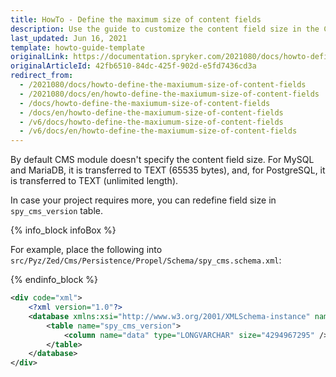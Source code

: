 ```yaml
---
title: HowTo - Define the maximum size of content fields
description: Use the guide to customize the content field size in the CMS module.
last_updated: Jun 16, 2021
template: howto-guide-template
originalLink: https://documentation.spryker.com/2021080/docs/howto-define-the-maxiumum-size-of-content-fields
originalArticleId: 42fb6510-84dc-425f-902d-e5fd7436cd3a
redirect_from:
  - /2021080/docs/howto-define-the-maxiumum-size-of-content-fields
  - /2021080/docs/en/howto-define-the-maxiumum-size-of-content-fields
  - /docs/howto-define-the-maxiumum-size-of-content-fields
  - /docs/en/howto-define-the-maxiumum-size-of-content-fields
  - /v6/docs/howto-define-the-maxiumum-size-of-content-fields
  - /v6/docs/en/howto-define-the-maxiumum-size-of-content-fields
---
```


By default CMS module doesn't specify the content field size. For MySQL and MariaDB, it is transferred to TEXT (65535 bytes), and, for PostgreSQL, it is transferred to TEXT (unlimited length).

In case your project requires more, you can redefine field size in `spy_cms_version` table.

{% info_block infoBox %}

For example, place the following into `src/Pyz/Zed/Cms/Persistence/Propel/Schema/spy_cms.schema.xml`:

{% endinfo_block %}

```xml
<div code="xml">
	<?xml version="1.0"?>
	<database xmlns:xsi="http://www.w3.org/2001/XMLSchema-instance" name="zed" xsi:noNamespaceSchemaLocation="http://static.spryker.com/schema-01.xsd" namespace="OrmZedCmsPersistence" package="src.Orm.Zed.Cms.Persistence">
		<table name="spy_cms_version">
			<column name="data" type="LONGVARCHAR" size="4294967295" />
		</table>
	</database>
</div>
```
